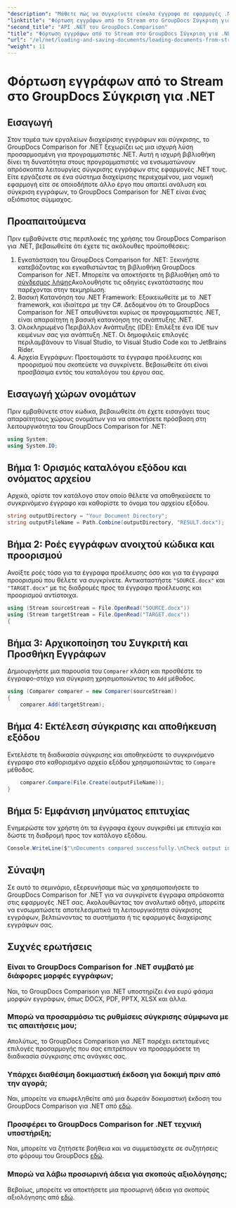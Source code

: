 ```yaml
---
"description": "Μάθετε πώς να συγκρίνετε εύκολα έγγραφα σε εφαρμογές .NET χρησιμοποιώντας το GroupDocs Comparison, μια ισχυρή βιβλιοθήκη .NET."
"linktitle": "Φόρτωση εγγράφων από το Stream στο GroupDocs Σύγκριση για .NET"
"second_title": "API .NET του GroupDocs.Comparison"
"title": "Φόρτωση εγγράφων από το Stream στο GroupDocs Σύγκριση για .NET"
"url": "/el/net/loading-and-saving-documents/loading-documents-from-stream/"
"weight": 11
---
```


# Φόρτωση εγγράφων από το Stream στο GroupDocs Σύγκριση για .NET

## Εισαγωγή
Στον τομέα των εργαλείων διαχείρισης εγγράφων και σύγκρισης, το GroupDocs Comparison for .NET ξεχωρίζει ως μια ισχυρή λύση προσαρμοσμένη για προγραμματιστές .NET. Αυτή η ισχυρή βιβλιοθήκη δίνει τη δυνατότητα στους προγραμματιστές να ενσωματώνουν απρόσκοπτα λειτουργίες σύγκρισης εγγράφων στις εφαρμογές .NET τους. Είτε εργάζεστε σε ένα σύστημα διαχείρισης περιεχομένου, μια νομική εφαρμογή είτε σε οποιοδήποτε άλλο έργο που απαιτεί ανάλυση και σύγκριση εγγράφων, το GroupDocs Comparison for .NET είναι ένας αξιόπιστος σύμμαχος.
## Προαπαιτούμενα
Πριν εμβαθύνετε στις περιπλοκές της χρήσης του GroupDocs Comparison για .NET, βεβαιωθείτε ότι έχετε τις ακόλουθες προϋποθέσεις:
1. Εγκατάσταση του GroupDocs Comparison for .NET: Ξεκινήστε κατεβάζοντας και εγκαθιστώντας τη βιβλιοθήκη GroupDocs Comparison for .NET. Μπορείτε να αποκτήσετε τη βιβλιοθήκη από το [σύνδεσμος λήψης](https://releases.groupdocs.com/comparison/net/)Ακολουθήστε τις οδηγίες εγκατάστασης που παρέχονται στην τεκμηρίωση.
2. Βασική Κατανόηση του .NET Framework: Εξοικειωθείτε με το .NET framework, και ιδιαίτερα με την C#. Δεδομένου ότι το GroupDocs Comparison for .NET απευθύνεται κυρίως σε προγραμματιστές .NET, είναι απαραίτητη η βασική κατανόηση της ανάπτυξης .NET.
3. Ολοκληρωμένο Περιβάλλον Ανάπτυξης (IDE): Επιλέξτε ένα IDE των κειμένων σας για ανάπτυξη .NET. Οι δημοφιλείς επιλογές περιλαμβάνουν το Visual Studio, το Visual Studio Code και το JetBrains Rider.
4. Αρχεία Εγγράφων: Προετοιμάστε τα έγγραφα προέλευσης και προορισμού που σκοπεύετε να συγκρίνετε. Βεβαιωθείτε ότι είναι προσβάσιμα εντός του καταλόγου του έργου σας.

## Εισαγωγή χώρων ονομάτων
Πριν εμβαθύνετε στον κώδικα, βεβαιωθείτε ότι έχετε εισαγάγει τους απαραίτητους χώρους ονομάτων για να αποκτήσετε πρόσβαση στη λειτουργικότητα του GroupDocs Comparison for .NET:
```csharp
using System;
using System.IO;
```
## Βήμα 1: Ορισμός καταλόγου εξόδου και ονόματος αρχείου
Αρχικά, ορίστε τον κατάλογο στον οποίο θέλετε να αποθηκεύσετε το συγκρινόμενο έγγραφο και καθορίστε το όνομα του αρχείου εξόδου.
```csharp
string outputDirectory = "Your Document Directory";
string outputFileName = Path.Combine(outputDirectory, "RESULT.docx");
```
## Βήμα 2: Ροές εγγράφων ανοιχτού κώδικα και προορισμού
Ανοίξτε ροές τόσο για τα έγγραφα προέλευσης όσο και για τα έγγραφα προορισμού που θέλετε να συγκρίνετε. Αντικαταστήστε `"SOURCE.docx"` και `"TARGET.docx"` με τις διαδρομές προς τα έγγραφα προέλευσης και προορισμού αντίστοιχα.
```csharp
using (Stream sourceStream = File.OpenRead("SOURCE.docx"))
using (Stream targetStream = File.OpenRead("TARGET.docx"))
{
```
## Βήμα 3: Αρχικοποίηση του Συγκριτή και Προσθήκη Εγγράφων
Δημιουργήστε μια παρουσία του `Comparer` κλάση και προσθέστε το έγγραφο-στόχο για σύγκριση χρησιμοποιώντας το `Add` μέθοδος.
```csharp
using (Comparer comparer = new Comparer(sourceStream))
{
    comparer.Add(targetStream);
```
## Βήμα 4: Εκτέλεση σύγκρισης και αποθήκευση εξόδου
Εκτελέστε τη διαδικασία σύγκρισης και αποθηκεύστε το συγκρινόμενο έγγραφο στο καθορισμένο αρχείο εξόδου χρησιμοποιώντας το `Compare` μέθοδος.
```csharp
    comparer.Compare(File.Create(outputFileName));
}
```
## Βήμα 5: Εμφάνιση μηνύματος επιτυχίας
Ενημερώστε τον χρήστη ότι τα έγγραφα έχουν συγκριθεί με επιτυχία και δώστε τη διαδρομή προς τον κατάλογο εξόδου.
```csharp
Console.WriteLine($"\nDocuments compared successfully.\nCheck output in {outputDirectory}.");
```

## Σύναψη
Σε αυτό το σεμινάριο, εξερευνήσαμε πώς να χρησιμοποιήσετε το GroupDocs Comparison for .NET για να συγκρίνετε έγγραφα απρόσκοπτα στις εφαρμογές .NET σας. Ακολουθώντας τον αναλυτικό οδηγό, μπορείτε να ενσωματώσετε αποτελεσματικά τη λειτουργικότητα σύγκρισης εγγράφων, βελτιώνοντας τα συστήματα ή τις εφαρμογές διαχείρισης εγγράφων σας.
## Συχνές ερωτήσεις
### Είναι το GroupDocs Comparison for .NET συμβατό με διάφορες μορφές εγγράφων;
Ναι, το GroupDocs Comparison για .NET υποστηρίζει ένα ευρύ φάσμα μορφών εγγράφων, όπως DOCX, PDF, PPTX, XLSX και άλλα.
### Μπορώ να προσαρμόσω τις ρυθμίσεις σύγκρισης σύμφωνα με τις απαιτήσεις μου;
Απολύτως, το GroupDocs Comparison για .NET παρέχει εκτεταμένες επιλογές προσαρμογής που σας επιτρέπουν να προσαρμόσετε τη διαδικασία σύγκρισης στις ανάγκες σας.
### Υπάρχει διαθέσιμη δοκιμαστική έκδοση για δοκιμή πριν από την αγορά;
Ναι, μπορείτε να επωφεληθείτε από μια δωρεάν δοκιμαστική έκδοση του GroupDocs Comparison για .NET από [εδώ](https://releases.groupdocs.com/).
### Προσφέρει το GroupDocs Comparison for .NET τεχνική υποστήριξη;
Ναι, μπορείτε να ζητήσετε βοήθεια και να συμμετάσχετε σε συζητήσεις στο φόρουμ του GroupDocs [εδώ](https://forum.groupdocs.com/c/comparison/12).
### Μπορώ να λάβω προσωρινή άδεια για σκοπούς αξιολόγησης;
Βεβαίως, μπορείτε να αποκτήσετε μια προσωρινή άδεια για σκοπούς αξιολόγησης από [εδώ](https://purchase.groupdocs.com/temporary-license/).